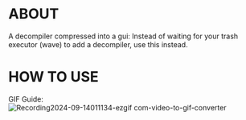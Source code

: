 # ABOUT

A decompiler compressed into a gui:
Instead of waiting for your trash executor (wave) to add a decompiler, use this instead.


# HOW TO USE
GIF Guide:
![Recording2024-09-14011134-ezgif com-video-to-gif-converter](https://github.com/user-attachments/assets/ec42018e-e788-4de4-b2ac-4ab5e0608ebf)
